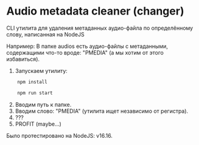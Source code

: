 # Audio metadata cleaner (changer)

CLI утилита для удаления метаданных аудио-файла по определённому слову, написанная на NodeJS

Например:
В папке audios есть аудио-файлы с метаданными, содержащими что-то вроде: "PMEDIA" (а мы хотим от этого избавиться).

1. Запускаем утилиту:

```sh
    npm install
```

```sh
    npm run start
```

2. Вводим путь к папке.
3. Вводим слово: "PMEDIA" (утилита ищет независимо от регистра).
4. ???
5. PROFIT (maybe...)

Было протестировано на NodeJS: v16.16.

